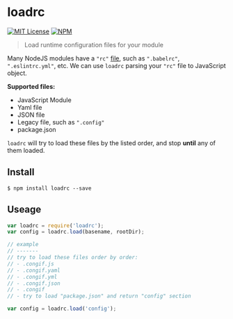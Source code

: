 # loadrc
[![MIT License](https://img.shields.io/badge/license-MIT_License-green.svg?style=flat-square)](https://github.com/bubkoo/loadrc/blob/master/LICENSE)
[![NPM](https://nodei.co/npm/loadrc.png)](https://nodei.co/npm/loadrc/)

> Load runtime configuration files for your module


Many NodeJS modules have a `"rc"` [file](http://stackoverflow.com/questions/11030552/what-does-rc-mean-in-dot-files), such as `".babelrc"`, `".eslintrc.yml"`, etc. We can use `loadrc` parsing your `"rc"` file to JavaScript object.

**Supported files:**

- JavaScript Module
- Yaml file
- JSON file
- Legacy file, such as `".config"`
- package.json


`loadrc` will try to load these files by the listed order, and stop **until** any of them loaded.

 
## Install

```
$ npm install loadrc --save
```

## Useage

```js
var loadrc = require('loadrc');
var config = loadrc.load(basename, rootDir);

// example
// -------
// try to load these files order by order: 
// - .congif.js
// - .congif.yaml
// - .congif.yml
// - .congif.json
// - .congif
// - try to load "package.json" and return "config" section

var config = loadrc.load('config');
```

